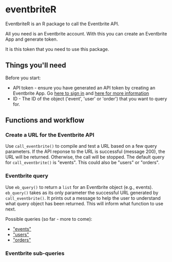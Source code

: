 # eventbriteR

EventbriteR is an R package to call the Eventbrite API. 

All you need is an Eventbrite account. With this you can create an Eventbrite App and generate token. 

It is this token that you need to use this package. 

## Things you'll need
Before you start:

* API token - ensure you have generated an API token by creating an Eventbrite App. Go [here to sign in](https://www.eventbrite.com.au/myaccount/apps) and [here for more information](https://www.eventbrite.com/developer/v3/quickstart/)
* ID - The ID of the object ('event', 'user' or 'order') that you want to query for.

## Functions and workflow

### Create a URL for the Eventbrite API
Use `call_eventbrite()` to compile and test a URL based on a few query parameters. If the API reponse to the URL is successful (message 200), the URL will be returned. Otherwise, the call will be stopped.
The default query for `call_eventbrite()` is "events". This could also be "users" or "orders".

### Eventbrite query
Use `eb_query()` to return a `list` for an Eventbrite object (e.g., events). `eb_query()` takes as its only parameter the successful URL generated by `call_eventbrite()`. It prints out a message to help the user to understand what query object has been returned. This will inform what function to use next.

Possible queries (so far - more to come):
* ["events"](https://www.eventbrite.com.au/developer/v3/endpoints/events/)
* ["users"](https://www.eventbrite.com.au/developer/v3/endpoints/users/)
* ["orders"](https://www.eventbrite.com.au/developer/v3/endpoints/orders/)

### Eventbrite sub-queries
